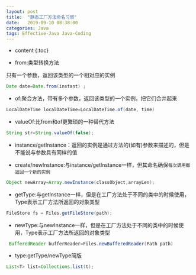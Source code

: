 ```yaml
---
layout: post
title:  "静态工厂方法命名习惯"
date:   2019-09-10 08:38:00
categories: Java 
tags: Effective-Java Java-Coding
---
```


* content
{:toc}


- from:类型转换方法

只有一个参数，返回该类型的一个相对应的实例

```java
Date date=Date.from(instant) ;
```




- of:聚合方法，带有多个参数，返回该类型的一个实例，把它们合并起来

```java
LocalDateTime localDateTime=LocalDateTime.of(date, time)
```

- valueOf:比from和of更繁琐的一种替代方法

```java
String str=String.valueOf(false);
```

- instance/getInstance：返回的实例是通过方法的(如有)参数来描述的，但是不能说与参数具有同样的值


- create/newInstance:与instance/getInstance一样，但其命名确保`每次调用都返回一个新的实例`

```java
Object newArray=Array.newInstance(classObject,arrayLen);
```

- getType:与getInstance一样，但是在工厂方法处于不同的类中的时候使用，Type表示工厂方法所返回的对象类型

```java
FileStore fs = Files.getFileStore(path);
```

- newType:与newInstance一样，但是在工厂方法处于不同的类中的时候使用，Type表示工厂方法所返回的对象类型

```java
 BufferedReader bufferReader=Files.newBufferedReader(Path path)
```

- type:getType/newType简版

```java
List<T> list=Collections.list(t);
```


